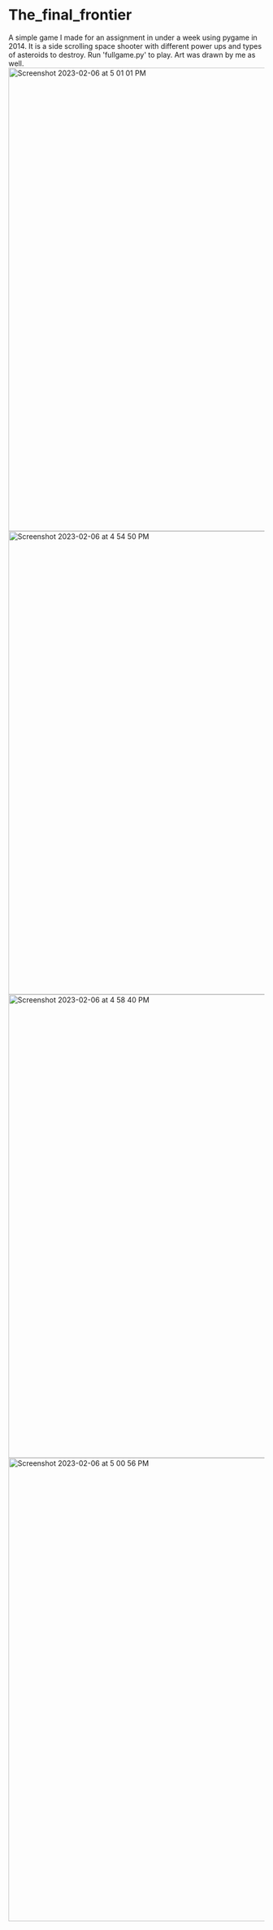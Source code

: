 # The_final_frontier
A simple game I made for an assignment in under a week using pygame in 2014. It is a side scrolling space shooter with different power ups and types of asteroids to destroy.
Run 'fullgame.py' to play.
Art was drawn by me as well.
<img width="912" alt="Screenshot 2023-02-06 at 5 01 01 PM" src="https://user-images.githubusercontent.com/15618772/217112810-cf570d79-11a0-40d7-91ef-7a96c802f4f8.png">
<img width="912" alt="Screenshot 2023-02-06 at 4 54 50 PM" src="https://user-images.githubusercontent.com/15618772/217112803-6bc195aa-8702-42ff-9900-63e84b7115f3.png">
<img width="912" alt="Screenshot 2023-02-06 at 4 58 40 PM" src="https://user-images.githubusercontent.com/15618772/217112821-f0ee0ea5-8e2b-4dae-bb37-3472053dc68e.png">
<img width="912" alt="Screenshot 2023-02-06 at 5 00 56 PM" src="https://user-images.githubusercontent.com/15618772/217112826-62bc8a40-d732-4475-a9d3-0ec9dce62cdc.png">
